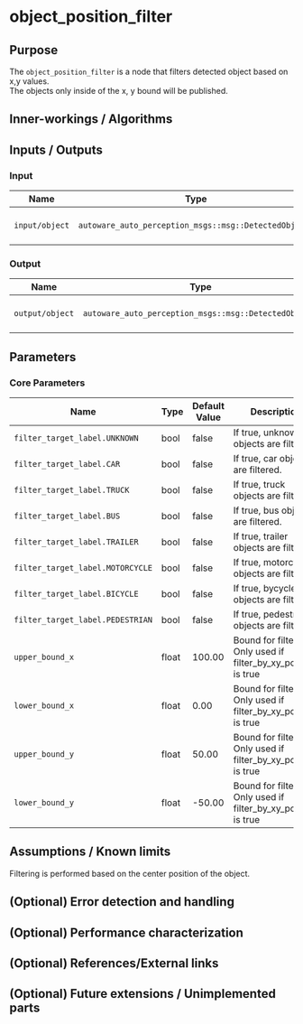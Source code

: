 # object_position_filter

## Purpose

The `object_position_filter` is a node that filters detected object based on x,y values.  
The objects only inside of the x, y bound will be published.

## Inner-workings / Algorithms

## Inputs / Outputs

### Input

| Name           | Type                                                  | Description            |
| -------------- | ----------------------------------------------------- | ---------------------- |
| `input/object` | `autoware_auto_perception_msgs::msg::DetectedObjects` | input detected objects |

### Output

| Name            | Type                                                  | Description               |
| --------------- | ----------------------------------------------------- | ------------------------- |
| `output/object` | `autoware_auto_perception_msgs::msg::DetectedObjects` | filtered detected objects |

## Parameters

### Core Parameters

| Name                             | Type  | Default Value | Description                                                     |
| -------------------------------- | ----- | ------------- | --------------------------------------------------------------- |
| `filter_target_label.UNKNOWN`    | bool  | false         | If true, unknown objects are filtered.                          |
| `filter_target_label.CAR`        | bool  | false         | If true, car objects are filtered.                              |
| `filter_target_label.TRUCK`      | bool  | false         | If true, truck objects are filtered.                            |
| `filter_target_label.BUS`        | bool  | false         | If true, bus objects are filtered.                              |
| `filter_target_label.TRAILER`    | bool  | false         | If true, trailer objects are filtered.                          |
| `filter_target_label.MOTORCYCLE` | bool  | false         | If true, motorcycle objects are filtered.                       |
| `filter_target_label.BICYCLE`    | bool  | false         | If true, bycycle objects are filtered.                          |
| `filter_target_label.PEDESTRIAN` | bool  | false         | If true, pedestrian objects are filtered.                       |
| `upper_bound_x`                  | float | 100.00        | Bound for filtering. Only used if filter_by_xy_position is true |
| `lower_bound_x`                  | float | 0.00          | Bound for filtering. Only used if filter_by_xy_position is true |
| `upper_bound_y`                  | float | 50.00         | Bound for filtering. Only used if filter_by_xy_position is true |
| `lower_bound_y`                  | float | -50.00        | Bound for filtering. Only used if filter_by_xy_position is true |

## Assumptions / Known limits

Filtering is performed based on the center position of the object.

## (Optional) Error detection and handling

## (Optional) Performance characterization

## (Optional) References/External links

## (Optional) Future extensions / Unimplemented parts
